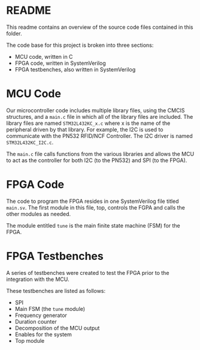 # README
This readme contains an overview of the source code files contained in this folder.

The code base for this project is broken into three sections:

* MCU code, written in C
* FPGA code, written in SystemVerilog
* FPGA testbenches, also written in SystemVerilog

# MCU Code
Our microcontroller code includes multiple library files, using the CMCIS structures, and a `main.c` file in which all of the library files are included. The library files are named `STM32L432KC_x.c` where x is the name of the peripheral driven by that library. For example, the I2C is used to communicate with the PN532 RFID/NCF Controller. The I2C driver is named `STM32L432KC_I2C.c`.

The `main.c` file calls functions from the various libraries and allows the MCU to act as the controller for both I2C (to the PN532) and SPI (to the FPGA).

# FPGA Code
The code to program the FPGA resides in one SystemVerilog file titled `main.sv`. The first module in this file, top, controls the FGPA and calls the other modules as needed.

The module entitled `tune` is the main finite state machine (FSM) for the FPGA.

# FPGA Testbenches

A series of testbenches were created to test the FPGA prior to the integration with the MCU.

These testbenches are listed as follows:

* SPI
* Main FSM (the `tune` module)
* Frequency generator
* Duration counter
* Decomposition of the MCU output
* Enables for the system
* Top module

